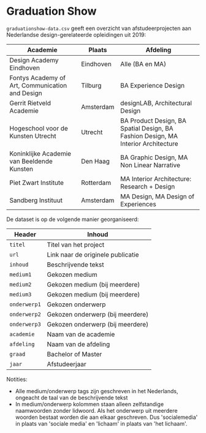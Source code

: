 # Graduation Show

`graduationshow-data.csv` geeft een overzicht van afstudeerprojecten aan Nederlandse design-gerelateerde opleidingen uit 2019:

Academie | Plaats | Afdeling
--- | --- | ---
Design Academy Eindhoven | Eindhoven | Alle (BA en MA)
Fontys Academy of Art, Communication and Design | Tilburg | BA Experience Design
Gerrit Rietveld Academie | Amsterdam | designLAB, Architectural Design
Hogeschool voor de Kunsten Utrecht | Utrecht | BA Product Design, BA Spatial Design, BA Fashion Design, MA Interior Architecture
Koninklijke Academie van Beeldende Kunsten | Den Haag | BA Graphic Design, MA Non Linear Narrative
Piet Zwart Institute | Rotterdam | MA Interior Architecture: Research + Design
Sandberg Instituut | Amsterdam | MA Design, MA Design of Experiences

De dataset is op de volgende manier georganiseerd:

Header | Inhoud
--- | ---
`titel`| Titel van het project
`url`| Link naar de originele publicatie
`inhoud`| Beschrijvende tekst
`medium1`| Gekozen medium
`medium2`| Gekozen medium (bij meerdere)
`medium3`| Gekozen medium (bij meerdere)
`onderwerp1`| Gekozen onderwerp
`onderwerp2`| Gekozen onderwerp (bij meerdere)
`onderwerp3`| Gekozen onderwerp (bij meerdere)
`academie`| Naam van de academie
`afdeling`| Naam van de afdeling
`graad`| Bachelor of Master
`jaar`| Afstudeerjaar

Notities:

- Alle medium/onderwerp tags zijn geschreven in het Nederlands, ongeacht de taal van de beschrijvende tekst
- In medium/onderwerp kolommen staan alleen zelfstandige naamwoorden zonder lidwoord. Als het onderwerp uit meerdere woorden bestaat worden die aan elkaar geschreven. Dus 'socialemedia' in plaats van 'sociale media' en 'lichaam' in plaats van 'het lichaam'.
